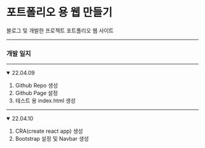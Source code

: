 # 포트폴리오 용 웹 만들기

블로그 및 개발한 프로젝트 포트폴리오 웹 사이트

---

### 개발 일지

---

<details open>
<summary>22.04.09</summary>

1. Github Repo 생성
2. Github Page 설정
3. 테스트 용 index.html 생성
 </details>

---

<details open>
<summary>22.04.10</summary>

1. CRA(create react app) 생성
2. Bootstrap 설정 및 Navbar 생성
 </details>
